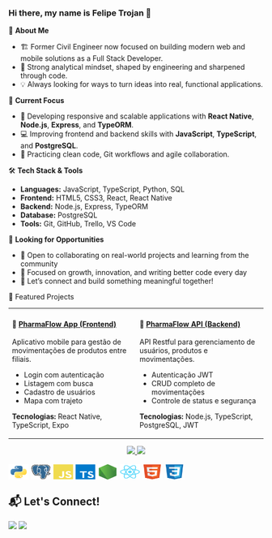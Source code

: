 ### Hi there, my name is Felipe Trojan 👋

🚀 **About Me**  
- 🏗️ Former Civil Engineer now focused on building modern web and mobile solutions as a Full Stack Developer.  
- 🧠 Strong analytical mindset, shaped by engineering and sharpened through code.  
- 💡 Always looking for ways to turn ideas into real, functional applications.

🌱 **Current Focus**  
- 📱 Developing responsive and scalable applications with **React Native**, **Node.js**, **Express**, and **TypeORM**.  
- 💻 Improving frontend and backend skills with **JavaScript**, **TypeScript**, and **PostgreSQL**.  
- 🔁 Practicing clean code, Git workflows and agile collaboration.

🛠️ **Tech Stack & Tools**  
- **Languages:** JavaScript, TypeScript, Python, SQL  
- **Frontend:** HTML5, CSS3, React, React Native  
- **Backend:** Node.js, Express, TypeORM  
- **Database:** PostgreSQL  
- **Tools:** Git, GitHub, Trello, VS Code

🚀 **Looking for Opportunities**  
- 🤝 Open to collaborating on real-world projects and learning from the community  
- 🌱 Focused on growth, innovation, and writing better code every day  
- 💬 Let’s connect and build something meaningful together!

💼 Featured Projects
<div align="center"> 
<table> <tr> 
  <td width="45%" valign="top">
  <h4>📱 <a href="https://github.com/fetrojan/projeto_modulo01">PharmaFlow App (Frontend)</a></h4>
    <p>Aplicativo mobile para gestão de movimentações de produtos entre filiais.</p>
    <ul>
      <li>Login com autenticação</li>
      <li>Listagem com busca</li>
      <li>Cadastro de usuários</li>
      <li>Mapa com trajeto</li>
    </ul>
    <p><strong>Tecnologias:</strong> React Native, TypeScript, Expo</p>
  </td>
  
  <td width="45%" valign="top">
    <h4>🔧 <a href="https://github.com/fetrojan/projeto_modulo2">PharmaFlow API (Backend)</a></h4>
    <p>API Restful para gerenciamento de usuários, produtos e movimentações.</p>
    <ul>
      <li>Autenticação JWT</li>
      <li>CRUD completo de movimentações</li>
      <li>Controle de status e segurança</li>
    </ul>
    <p><strong>Tecnologias:</strong> Node.js, TypeScript, PostgreSQL, JWT</p>
  </td>
</tr>
</table> </div>


<div align="center">
  <a href="https://github.com/fetrojan">
    <img height="180em" src="https://github-readme-stats.vercel.app/api?username=fetrojan&show_icons=true&theme=merko&include_all_commits=true&count_private=true"/>
    <img height="180em" src="https://github-readme-stats.vercel.app/api/top-langs/?username=fetrojan&layout=compact&langs_count=7&theme=merko"/>
  </a>
</div>

<div style="display: inline_block"><br>
  <img align="center" alt="fe-Python" height="30" width="40" src="https://raw.githubusercontent.com/devicons/devicon/master/icons/python/python-original.svg">
  <img align="center" alt="fe-PSQL" height="30" width="40" src="https://raw.githubusercontent.com/devicons/devicon/master/icons/postgresql/postgresql-original.svg">       
  <img align="center" alt="fe-js" height="30" width="40" src="https://raw.githubusercontent.com/devicons/devicon/master/icons/javascript/javascript-plain.svg">
  <img align="center" alt="fe-ts" height="30" width="40" src="https://raw.githubusercontent.com/devicons/devicon/master/icons/typescript/typescript-original.svg">
  <img align="center" alt="fe-node" height="30" width="40" src="https://raw.githubusercontent.com/devicons/devicon/master/icons/nodejs/nodejs-original.svg">
  <img align="center" alt="fe-react" height="30" width="40" src="https://raw.githubusercontent.com/devicons/devicon/master/icons/react/react-original.svg">
  <img align="center" alt="fe-HTML" height="30" width="40" src="https://raw.githubusercontent.com/devicons/devicon/master/icons/html5/html5-original.svg">
  <img align="center" alt="fe-CSS" height="30" width="40" src="https://raw.githubusercontent.com/devicons/devicon/master/icons/css3/css3-original.svg">
</div>


## 📬 Let's Connect!

<div> 
  <a href="https://www.linkedin.com/in/felipe-trojan/" target="_blank"><img src="https://img.shields.io/badge/LinkedIn-0077B5?style=for-the-badge&logo=linkedin&logoColor=white"></a>
  <a href="https://instagram.com/f_trojan" target="_blank"><img src="https://img.shields.io/badge/-Instagram-%23E4405F?style=for-the-badge&logo=instagram&logoColor=white" target="_blank"></a>
</div>
